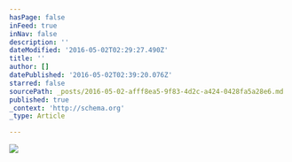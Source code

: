 ```yaml
---
hasPage: false
inFeed: true
inNav: false
description: ''
dateModified: '2016-05-02T02:29:27.490Z'
title: ''
author: []
datePublished: '2016-05-02T02:39:20.076Z'
starred: false
sourcePath: _posts/2016-05-02-afff8ea5-9f83-4d2c-a424-0428fa5a28e6.md
published: true
_context: 'http://schema.org'
_type: Article

---
```

![](https://the-grid-user-content.s3-us-west-2.amazonaws.com/02fe154b-471a-4dc1-b5ec-9041fbde80a5.jpg)